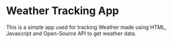 # Weather Tracking App

This is a simple app used for tracking Weather made using HTML, Javascript and Open-Source API to get weather data.
